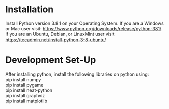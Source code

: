 # Installation
Install Python version 3.8.1 on your Operating System. If you are a Windows or Mac user visit: https://www.python.org/downloads/release/python-381/  
If you are an Ubuntu, Debian, or LinuxMint user visit https://tecadmin.net/install-python-3-8-ubuntu/
# Development Set-Up
After installing python, install the following libraries on python using:\
pip install numpy\
pip install pygame\
pip install neat-python\
pip install graphviz\
pip install matplotlib
